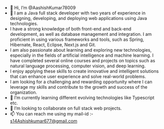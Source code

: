 - 👋 Hi, I’m @AashishKumar78009
- 👀 I am a Java full stack developer with two years of experience in designing, developing, and deploying web applications using Java technologies.
-  I have a strong knowledge of both front-end and back-end development, as well as database management and integration. I am proficient in using various frameworks and tools, such as Spring, Hibernate, React, Eclipse, Next.js and Git.
-   I am also passionate about learning and exploring new technologies, especially in the fields of artificial intelligence and machine learning. I have completed several online courses and projects on topics such as natural language processing, computer vision, and deep learning.
-   I enjoy applying these skills to create innovative and intelligent solutions that can enhance user experience and solve real-world problems.
-   I am looking for a challenging and rewarding opportunity where I can leverage my skills and contribute to the growth and success of the organization.
- 🌱 I’m currently learning different evolving technologies like Typescript etc.
- 💞️ I’m looking to collaborate on full stack web projects.
- 📫 You can reach me using my mail-id :- s14Ashishkumar677@gmail.com

<!---
AashishKumar78009/AashishKumar78009 is a ✨ special ✨ repository because its `README.md` (this file) appears on your GitHub profile.
You can click the Preview link to take a look at your changes.
--->
